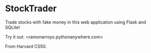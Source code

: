 # StockTrader
Trade stocks with fake money in this web application using Flask and SQLite!

Try it out: <ramonarroyo.pythonanywhere.com>

From Harvard CS50.
